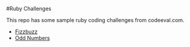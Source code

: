 #Ruby Challenges

This repo has some sample ruby coding challenges from codeeval.com.

* [Fizzbuzz](https://www.codeeval.com/open_challenges/1/)
* [Odd Numbers](https://www.codeeval.com/open_challenges/25/)

